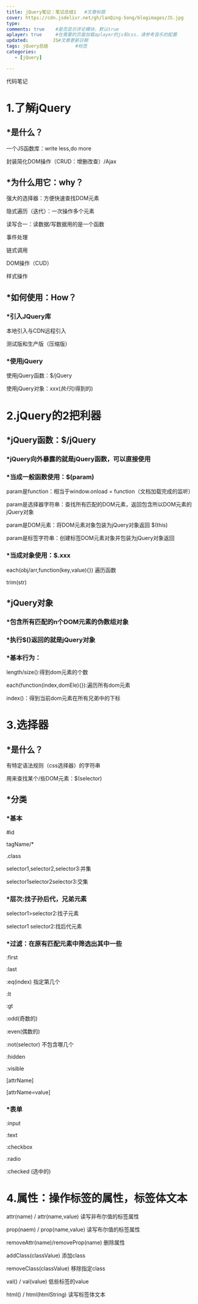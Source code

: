 ```yaml
---
title: jQuery笔记：笔记总结1   #文章标题
cover: https://cdn.jsdelivr.net/gh/lanQing-Song/blogimages/JS.jpg
type: 
comments: true    #是否显示评论模块，默认true
aplayer: true     #在需要的页面加载aplayer的js和css，请参考音乐的配置
updated:         JS#文章更新日期
tags: jQuery总结          #标签
categories: 
   - [jQuery]

---
```

代码笔记



<!--more-->
# 1.了解jQuery

##  *是什么？

  一个JS函数库：write less,do more

  封装简化DOM操作（CRUD：增删改查）/Ajax



##  *为什么用它：why？

  强大的选择器：方便快速查找DOM元素

  隐式遍历（迭代）：一次操作多个元素

  读写合一：读数据/写数据用的是一个函数

  事件处理

  链式调用

  DOM操作（CUD）

  样式操作



##  *如何使用：How？

###   *引入JQuery库

   本地引入与CDN远程引入

   测试版和生产版（压缩版）

###   *使用jQuery

   使用jQuery函数：$/jQuery

   使用jQuery对象：$xxx(执行$()得到的)



# 2.jQuery的2把利器

##  *jQuery函数：$/jQuery 

###   *jQuery向外暴露的就是jQuery函数，可以直接使用

###   *当成一般函数使用：$(param)

   param是function：相当于window.onload = function（文档加载完成的监听）

   param是选择器字符串：查找所有匹配的DOM元素，返回包含所以DOM元素的jQuery对象

   param是DOM元素：将DOM元素对象包装为jQuery对象返回 $(this)

   param是标签字符串：创建标签DOM元素对象并包装为jQuery对象返回

###   *当成对象使用：$.xxx

   each(obj/arr,function(key,value){}) 遍历函数

   trim(str)

##  *jQuery对象

###   *包含所有匹配的n个DOM元素的伪数组对象

###   *执行$()返回的就是jQuery对象

###   *基本行为：

   length/size():得到dom元素的个数

[index]: 得到指定下标对应的dom元素

   each(function(index,domEle){}):遍历所有dom元素

   index()：得到当前dom元素在所有兄弟中的下标



# 3.选择器

##  *是什么？

  有特定语法规则（css选择器）的字符串

  用来查找某个/些DOM元素：$(selector)

##  *分类

###   *基本

   \#id

   tagName/*

   .class

   selector1,selector2,selector3:并集

   selector1selector2selector3:交集

###   *层次:找子孙后代，兄弟元素 

   selector1>selector2:找子元素

   selector1 selector2:找后代元素

###   *过滤：在原有匹配元素中筛选出其中一些

   :first

   :last

   :eq(index)  指定第几个

   :lt

   :gt

   :odd(奇数的)

   :even(偶数的)

   :not(selector) 不包含哪几个

   :hidden

   :visible

   [attrName]

   [attrName=value]

###   *表单

   :input

   :text

   :checkbox

   :radio

   :checked (选中的)



# 4.属性：操作标签的属性，标签体文本

 attr(name) / attr(name,value) 读写非布尔值的标签属性

 prop(naem) / prop(name,value) 读写布尔值的标签属性

 removeAttr(name)/removeProp(name) 删除属性

 addClass(classValue) 添加class

 removeClass(classValue) 移除指定class

 val() / val(value) 低些标签的value

 html() / html(htmlString) 读写标签体文本

 
